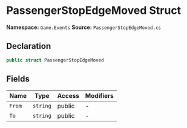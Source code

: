 # PassengerStopEdgeMoved Struct

**Namespace:** `Game.Events`
**Source:** `PassengerStopEdgeMoved.cs`

## Declaration

```csharp
public struct PassengerStopEdgeMoved
```

## Fields

| Name | Type | Access | Modifiers |
|------|------|--------|-----------|
| `From` | `string` | public | - |
| `To` | `string` | public | - |

